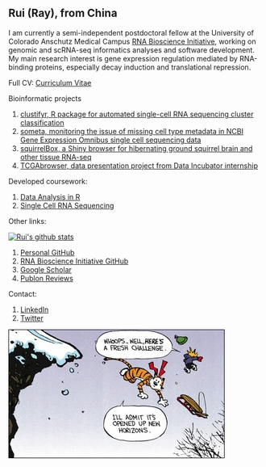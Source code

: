 ## Rui (Ray), from China

I am currently a semi-independent postdoctoral fellow at the University of Colorado Anschutz Medical Campus [RNA Bioscience Initiative](https://rockyrna.org/), working on genomic and scRNA-seq informatics analyses and software development. My main research interest is gene expression regulation mediated by RNA-binding proteins, especially decay induction and translational repression.

Full CV:
[Curriculum Vitae](https://github.com/raysinensis/cv/raw/master/rf_cv.pdf)

Bioinformatic projects
1. [clustifyr, R package for automated single-cell RNA sequencing cluster classification](http://www.bioconductor.org/packages/release/bioc/html/clustifyr.html)
2. [someta, monitoring the issue of missing cell type metadata in NCBI Gene Expression Omnibus single cell sequencing data](https://github.com/rnabioco/someta)
3. [squirrelBox, a Shiny browser for hibernating ground squirrel brain and other tissue RNA-seq](https://raysinensis.shinyapps.io/squirrelBox/)
4. [TCGAbrowser, data presentation project from Data Incubator internship](http://tcga.raysinensis.com)

Developed coursework:
1. [Data Analysis in R](https://rnabioco.github.io/practical-data-analysis)
2. [Single Cell RNA Sequencing](https://rnabioco.github.io/cellar)

Other links:

[![Rui's github stats](https://github-readme-stats.vercel.app/api?username=raysinensis&count_private=true&show_icons=true&include_all_commits=true&hide=stars)](https://github.com/raysinensis)

1. [Personal GitHub](https://github.com/raysinensis)
2. [RNA Bioscience Initiative GitHub](https://github.com/rnabioco)
3. [Google Scholar](https://scholar.google.com/citations?view_op=list_works&hl=en&user=5K4soB0AAAAJ)
4. [Publon Reviews](https://publons.com/researcher/3054442/rui-fu/)

Contact:
1. [LinkedIn](https://www.linkedin.com/in/rui-fu-rna/)
2. [Twitter](https://twitter.com/FRancium34)

<img align="center" src="new.jpg" style="border:1px solid black;" title="They said it best.">

